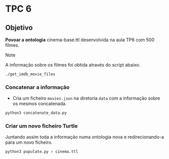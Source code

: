# TPC 6

## Objetivo

**Povoar a ontologia** cinema-base.ttl desenvolvida na aula TP6 com 500 filmes.

> [!NOTE]
> A informação sobre os filmes foi obtida através do script abaixo.

```sh
./get_imdb_movie_files
```

### Concatenar a informação

- Cria um ficheiro `movies.json` na diretoria `data` com a informação sobre os mesmos concatenada.

```sh
python3 concatenate_data.py
```

### Criar um novo ficheiro Turtle

Juntando assim toda a informação numa ontologia nova e redirecionando-a para um novo ficheiro.

```sh
python3 populate.py > cinema.ttl
```

